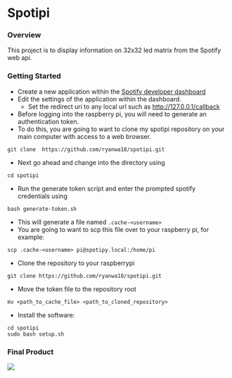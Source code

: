 # Spotipi
### Overview
This project is to display information on 32x32 led matrix from the Spotify web api.
### Getting Started
* Create a new application within the [Spotify developer dashboard](https://developer.spotify.com/dashboard/applications) <br />
* Edit the settings of the application within the dashboard.
    * Set the redirect uri to any local url such as http://127.0.0.1/callback
* Before logging into the raspberry pi, you will need to generate an authentication token.
* To do this, you are going to want to clone my spotipi repository on your main computer with access to a web browser.
```
git clone  https://github.com/ryanwa18/spotipi.git
```
* Next go ahead and change into the directory using 
```
cd spotipi
```
* Run the generate token script and enter the prompted spotify credentials using
```
bash generate-token.sh
```
* This will generate a file named `.cache-<username>`
* You are going to want to scp this file over to your raspberry pi, for example:
```
scp .cache-<username> pi@spotipy.local:/home/pi
```
* Clone the repository to your raspberrypi
```
git clone https://github.com/ryanwa18/spotipi.git
```
* Move the token file to the repository root
```
mv <path_to_cache_file> <path_to_cloned_repository>
```
* Install the software: <br />
```
cd spotipi
sudo bash setup.sh
```

### Final Product
![](https://i.redd.it/8s1cxqo5jfk51.jpg)
